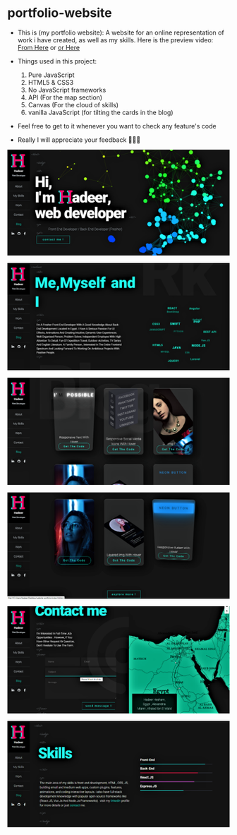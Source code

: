 # portfolio-website

- This is (my portfolio website): A website for an online representation of work i have created, as well as my skills.
Here is the preview video: <a href="https://drive.google.com/file/d/1bnT7qfhJ9dCv1S7GYoHDuj1JaTt8CB-m/view?usp=drivesdk">From Here</a>
or <a href="https://www.linkedin.com/posts/hadeer-hesham-fahmy-45bb671b8_project-portfoliowebsite-activity-6945016539959959552-oMQ6?utm_source=linkedin_share&utm_medium=android_app"> or Here </a>

- Things used in this project:
  1. Pure JavaScript
  2. HTML5 & CSS3
  3. No JavaScript frameworks 
  4. API (For the map section)
  5. Canvas (For the cloud of skills)
  6. vanilla JavaScript (for tilting the cards in the blog)
 
- Feel free to get to it whenever you want to check any feature's code

- Really I will appreciate your feedback 🤍🙏🏻

<p align="center"> <img src="img2.png" alt="portfolio website" /> </p>
<p align="center"> <img src="img3.png" alt="portfolio website" /> </p>
<p align="center"> <img src="img4.png" alt="portfolio website" /> </p>
<p align="center"> <img src="img5.png" alt="portfolio website" /> </p>
<p align="center"> <img src="img6.png" alt="portfolio website" /> </p>
<p align="center"> <img src="img7.png" alt="portfolio website" /> </p>
